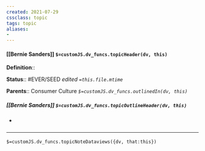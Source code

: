 ```yaml
---
created: 2021-07-29
cssclass: topic
tags: topic
aliases:
- 
---
```


#### [[Bernie Sanders]] `$=customJS.dv_funcs.topicHeader(dv, this)`


**Definition**::

**Status**:: #EVER/SEED 
*edited `=this.file.mtime`*

**Parents**:: Consumer Culture
*`$=customJS.dv_funcs.outlinedIn(dv, this)`*

##### [[Bernie Sanders]] `$=customJS.dv_funcs.topicOutlineHeader(dv, this)`
- 

### <hr class="dataviews"/>

`$=customJS.dv_funcs.topicNoteDataviews({dv, that:this})`
